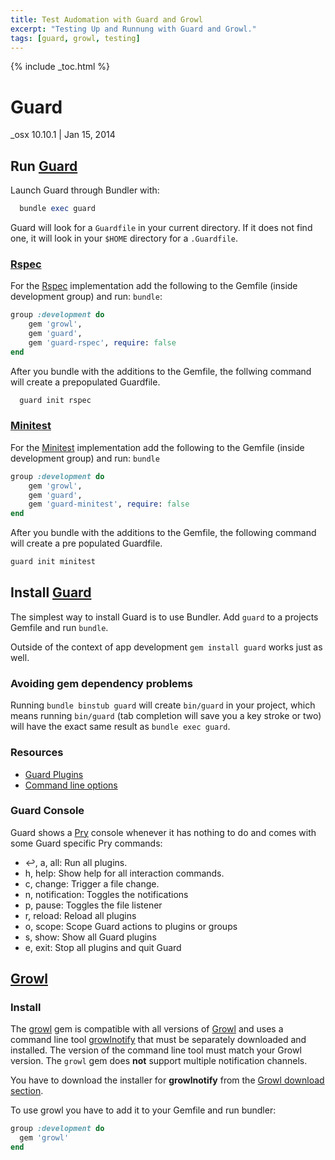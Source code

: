 ```yaml
---
title: Test Audomation with Guard and Growl
excerpt: "Testing Up and Runnung with Guard and Growl."
tags: [guard, growl, testing]
---
```


{% include _toc.html %}

# Guard

_osx 10.10.1 | Jan 15, 2014

## Run [Guard][Guard]

Launch Guard through Bundler with:

```ruby
  bundle exec guard
```

Guard will look for a `Guardfile` in your current directory.
If it does not find one, it will look in your `$HOME` directory for a `.Guardfile`.

### [Rspec][guard-rspec]

For the [Rspec][guard-rspec] implementation add the following to the Gemfile (inside development group) and run: `bundle`:

```ruby
group :development do
    gem 'growl',
    gem 'guard',
    gem 'guard-rspec', require: false
end
```

After you bundle with the additions to the Gemfile, the follwing
command will create a prepopulated Guardfile.

```ruby
  guard init rspec
```

### [Minitest][guard-minitest]

For the [Minitest][guard-minitest] implementation add the following to the Gemfile (inside development group) and run: `bundle`

``` ruby
group :development do
    gem 'growl',
    gem 'guard',
    gem 'guard-minitest', require: false
end
```

After you bundle with the additions to the Gemfile, the following command will create a pre populated Guardfile.

``` ruby
guard init minitest
```

## Install [Guard][Guard]

The simplest way to install Guard is to use Bundler. Add `guard` to a projects Gemfile and run `bundle`.

Outside of the context of app development `gem install guard` works just as well.

### Avoiding gem dependency problems

Running `bundle binstub guard` will create `bin/guard` in your project, which means running `bin/guard` (tab completion will save you a key stroke or two) will have the exact same result as `bundle exec guard`.

### Resources

- [Guard Plugins]
- [Command line options]

### Guard Console

Guard shows a [Pry] console whenever it has nothing to do and comes with some Guard specific Pry commands:

- ↩, a, all: Run all plugins.
- h, help: Show help for all interaction commands.
- c, change: Trigger a file change.
- n, notification: Toggles the notifications
- p, pause: Toggles the file listener
- r, reload: Reload all plugins
- o, scope: Scope Guard actions to plugins or groups
- s, show: Show all Guard plugins
- e, exit: Stop all plugins and quit Guard


## [Growl]


### Install

The [growl][growl_gem] gem is compatible with all versions of [Growl][Growl] and uses a command line tool [growlnotify][Growl] that must be separately downloaded and installed. The version of the command line tool must match your Growl version. The `growl` gem does **not** support multiple notification channels.

You have to download the installer for __growlnotify__ from the [Growl download section][Growl].

To use growl you have to add it to your Gemfile and run bundler:

```ruby
group :development do
  gem 'growl'
end
```

[Guard]: https://github.com/guard/guard
[guard-rspec]: https://github.com/guard/guard-rspec
[guard-minitest]: https://github.com/guard/guard-minitest
[Growl]: http://growl.info/downloads
[growl_gem]: https://rubygems.org/gems/growl
[Bundler]: http://bundler.io/
[Guard Plugins]: https://rubygems.org/search?utf8=%E2%9C%93&query=guard-
[Command line options]: https://github.com/guard/guard/wiki/Command-line-options-for-Guard
[Pry]: http://pryrepl.org/
